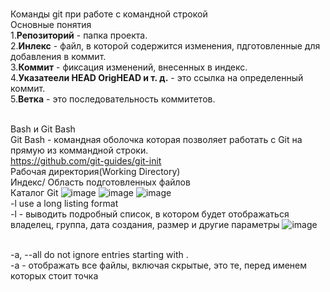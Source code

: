 <BR>Команды git при работе с командной строкой
</BR>Основные понятия
<BR>1.<B>Репозиторий</B> - папка проекта.
<BR>2.<B>Инлекс</B> - файл, в которой содержится изменения, пдготовленные для добавления в коммит.
<BR>3.<B>Коммит</B> - фиксация изменений, внесенных  в индекс.
<BR>4.<B>Указатеели HEAD OrigHEAD и т. д.</B> - это ссылка на определенный коммит.
<BR>5.<B>Ветка</B> - это последовательность коммитетов.

<BR>Bash и Git Bash
<BR>Git Bash - командная оболочка которая позволяет работать с Git на прямую из коммандной строки.
<BR>https://github.com/git-guides/git-init
<BR>Рабочая директория(Working Directory)
<BR>Индекс/ Область подготовленных файлов
<BR>Каталог Git
![image](https://user-images.githubusercontent.com/97594421/188800534-7703053c-a1ca-4555-87f8-ffaff70db14b.png)
![image](https://user-images.githubusercontent.com/97594421/188801842-d39bf94e-8417-4e6d-8919-4bf2a5bc0d84.png)
![image](https://user-images.githubusercontent.com/97594421/188804007-925a2003-d2dd-4e42-84ef-a17130997afd.png)
 <BR>-l                         use a long listing format
 <BR> -l - выводить подробный список, в котором будет отображаться владелец, группа, дата создания, размер и другие параметры
![image](https://user-images.githubusercontent.com/97594421/188806251-328ab377-4f9c-4f41-a9d8-db2edc427f4d.png)
 
<BR>-a, --all                  do not ignore entries starting with .
<BR>-a - отображать все файлы, включая скрытые, это те, перед именем которых стоит точка
